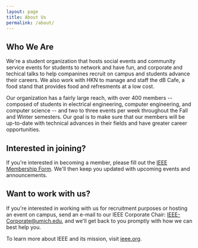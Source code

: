 ```yaml
---
layout: page
title: About Us
permalink: /about/
---
```


## Who We Are

We're a student organization that hosts social events and community service events for students to network and have fun, and corporate and techical talks to help companines recruit on campus and students advance their careers. We also work with HKN to manage and staff the dB Cafe, a food stand that provides food and refresments at a low cost.

Our organization has a fairly large reach, with over 400 members -- composed of students in electrical engineering, computer engineering, and computer science -- and two to three events per week throughout the Fall and Winter semesters. Our goal is to make sure that our members will be up-to-date with technical advances in their fields and have greater career opportunities.


## Interested in joining?

If you're interested in becoming a member, please fill out the [IEEE Membership Form](http://goo.gl/forms/1BWevBzmrV). We'll then keep you updated with upcoming events and announcements.

## Want to work with us? 

If you're interested in working with us for recruitment purposes or hosting an event on campus, send an e-mail to our IEEE Corporate Chair: [IEEE-Corporate@umich.edu](mailto:IEEE-Corporate@umich.edu), and we'll get back to you promptly with how we can best help you. 


To learn more about IEEE and its mission, visit [ieee.org](http://www.ieee.org).

